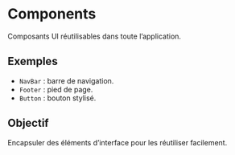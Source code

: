 # Components

Composants UI réutilisables dans toute l’application.

## Exemples
- `NavBar` : barre de navigation.
- `Footer` : pied de page.
- `Button` : bouton stylisé.

## Objectif
Encapsuler des éléments d’interface pour les réutiliser facilement.
